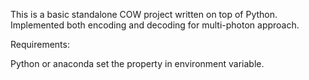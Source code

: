 This is a basic standalone COW project written on top of Python. Implemented both encoding and decoding for multi-photon approach.

Requirements:

Python or anaconda
set the property in environment variable.
